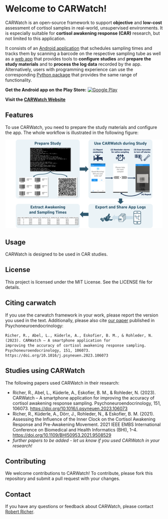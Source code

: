 # Welcome to CARWatch!

CARWatch is an open-source framework to support **objective** and **low-cost** assessment of cortisol samples in real-world, unsupervised environments. It is especially suitable for **cortisol awakening response (CAR)** research, but not limited to this application.

It consists of an [Android application](https://github.com/mad-lab-fau/carwatch-app) that schedules sampling times and tracks
them by scanning a barcode on the respective sampling tube as well as a [web app](https://mad-lab-fau.github.io/carwatch-web/) that provides tools to 
**configure studies** and **prepare the study materials** and to **process the log data** recorded by the app.
Alternatively, users with programming experience can use the corresponding [Python package](https://github.com/mad-lab-fau/carwatch-python) that provides the same range of functionality.

**Get the Android app on the Play Store:**
[![Google Play](https://img.shields.io/badge/Google%20Play-CARWatch-3DDC84?logo=google-play&logoColor=white)](https://play.google.com/store/apps/details?id=de.fau.cs.mad.carwatch)

**Visit the [CARWatch Website](https://mad-lab-fau.github.io/carwatch-web/)**



## Features

To use CARWatch, you need to prepare the study materials and configure the app. The whole workflow is
illustrated in the following figure:

<img src="./docs/img/carwarch_overview.png" width="600" alt="CARWatch Workflow">


## Usage
CARWatch is designed to be used in CAR studies.


## License

This project is licensed under the MIT License. See the LICENSE file for details.


## Citing carwatch

If you use the carwatch framework in your work, please report the version you used in the text. Additionally, please also cite [our paper](https://www.sciencedirect.com/science/article/abs/pii/S0306453023000513?via%3Dihub) published in Psychoneuroendocrinology:

```
Richer, R., Abel, L., Küderle, A., Eskofier, B. M., & Rohleder, N. (2023). CARWatch – A smartphone application for 
improving the accuracy of cortisol awakening response sampling. Psychoneuroendocrinology, 151, 106073. 
https://doi.org/10.1016/j.psyneuen.2023.106073
```


## Studies using CARWatch
The following papers used CARWatch in their research:
* Richer, R., Abel, L., Küderle, A., Eskofier, B. M., & Rohleder, N. (2023).
  CARWatch – A smartphone application for improving the accuracy of cortisol awakening response
  sampling. Psychoneuroendocrinology, 151, 106073. https://doi.org/10.1016/j.psyneuen.2023.106073
* Richer, R., Küderle, A., Dörr, J., Rohleder, N., & Eskofier, B. M. (2021). 
  Assessing the Influence of the Inner Clock on the Cortisol Awakening Response and 
  Pre-Awakening Movement. 2021 IEEE EMBS International Conference on Biomedical and Health 
  Informatics (BHI), 1–4. https://doi.org/10.1109/BHI50953.2021.9508529
* *further papers to be added - let us know if you used CARWatch in your research!*


## Contributing
We welcome contributions to CARWatch! To contribute, please fork this repository 
and submit a pull request with your changes.


## Contact
If you have any questions or feedback about CARWatch, please contact 
[Robert Richer](mailto:robert.richer@fau.de).
